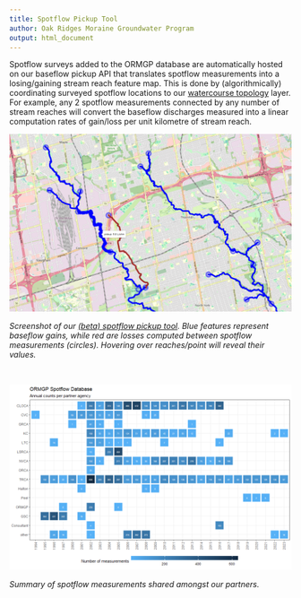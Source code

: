 ```yaml
---
title: Spotflow Pickup Tool
author: Oak Ridges Moraine Groundwater Program
output: html_document
---
```


Spotflow surveys added to the ORMGP database are automatically hosted on our baseflow pickup API that translates spotflow measurements into a losing/gaining stream reach feature map. This is done by (algorithmically) coordinating surveyed spotflow locations to our [watercourse topology](/interpolation/watercourses.html) layer. For example, any 2 spotflow measurements connected by any number of stream reaches will convert the baseflow discharges measured into a linear computation rates of gain/loss per unit kilometre of stream reach.

![](../fig/pickup.png)

*Screenshot of our [(beta) spotflow pickup tool](https://owrc.shinyapps.io/pickup/). Blue features represent baseflow gains, while red are losses computed between spotflow measurements (circles). Hovering over reaches/point will reveal their values.*

<br>

![](../sources/spotflow/240913-spotflow-query.png)

*Summary of spotflow measurements shared amongst our partners.*